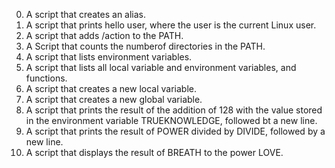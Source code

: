 0. A script that creates an alias.
1. A script that prints hello user, where the user is the current Linux user.
2. A script that adds /action to the PATH.
3. A Script that counts the numberof directories in the PATH.
4. A script that lists environment variables.
5. A script that lists all local variable and environment variables, and functions.
6. A script that creates a new local variable.
7. A script that creates a new global variable.
8. A script that prints the result of the addition of 128 with the value stored in the environment variable TRUEKNOWLEDGE, followed bt a new line.
9. A script that prints the result of POWER divided by DIVIDE, followed by a new line.
10. A script that displays the result of BREATH to the power LOVE.


